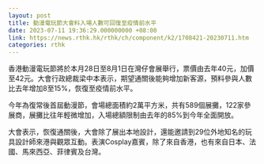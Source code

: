 ```yaml
---
layout: post
title: 動漫電玩節大會料入場人數可回復至疫情前水平
date: 2023-07-11 19:36:29.000000000 +08:00
link: https://news.rthk.hk/rthk/ch/component/k2/1708421-20230711.htm
categories: rthk
---
```


香港動漫電玩節將於本月28日至8月1日在灣仔會展舉行，票價由去年40元，加價至42元。大會行政總裁梁中本表示，期望通關後能夠增加新客源，預料參與人數比去年增加8至15%，恢復至疫情前水平。

今年為復常後首屆動漫節，會場總面積約2萬平方米，共有589個展攤，122家參展商，展攤比往年輕微增加，入場總額限制由去年的85%到今年全面開放。

大會表示，恢復通關後，大會除了展出本地設計，還能邀請到29位外地知名的玩具設計師來港與觀眾互動。表演Cosplay嘉賓，除了來自香港，也有來自日本、法國、馬來西亞、菲律賓及台灣。
